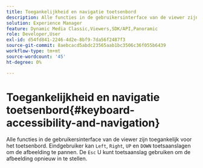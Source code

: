 ```yaml
---
title: Toegankelijkheid en navigatie toetsenbord
description: Alle functies in de gebruikersinterface van de viewer zijn toegankelijk voor het toetsenbord.
solution: Experience Manager
feature: Dynamic Media Classic,Viewers,SDK/API,Panoramic
role: Developer,User
exl-id: d54fd841-2246-4d2e-8bf9-7da56f2487f3
source-git-commit: 8aebcacd5abdc23565aab1bc3506c36f055b6439
workflow-type: tm+mt
source-wordcount: '45'
ht-degree: 0%

---
```


# Toegankelijkheid en navigatie toetsenbord{#keyboard-accessibility-and-navigation}

Alle functies in de gebruikersinterface van de viewer zijn toegankelijk voor het toetsenbord.
Eindgebruiker kan `Left`, `Right`, `UP` en `DOWN` toetsaanslagen om de afbeelding te pannen.
De `Esc` U kunt toetsaanslag gebruiken om de afbeelding opnieuw in te stellen.

